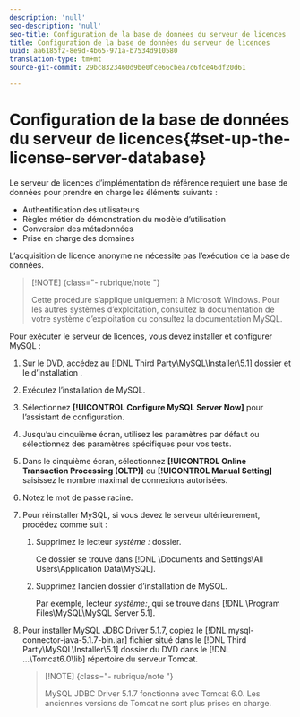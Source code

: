 ```yaml
---
description: 'null'
seo-description: 'null'
seo-title: Configuration de la base de données du serveur de licences
title: Configuration de la base de données du serveur de licences
uuid: aa6185f2-8e9d-4b65-971a-b7534d910580
translation-type: tm+mt
source-git-commit: 29bc8323460d9be0fce66cbea7c6fce46df20d61

---
```



# Configuration de la base de données du serveur de licences{#set-up-the-license-server-database}

Le serveur de licences d’implémentation de référence requiert une base de données pour prendre en charge les éléments suivants :

* Authentification des utilisateurs
* Règles métier de démonstration du modèle d’utilisation
* Conversion des métadonnées
* Prise en charge des domaines

L’acquisition de licence anonyme ne nécessite pas l’exécution de la base de données.

>[!NOTE] {class=&quot;- rubrique/note &quot;}
>
>Cette procédure s’applique uniquement à Microsoft Windows. Pour les autres systèmes d’exploitation, consultez la documentation de votre système d’exploitation ou consultez la documentation MySQL.

Pour exécuter le serveur de licences, vous devez installer et configurer MySQL :

1. Sur le DVD, accédez au [!DNL Third Party\MySQL\Installer\5.1] dossier et le d’installation .
1. Exécutez l’installation de MySQL.
1. Sélectionnez **[!UICONTROL Configure MySQL Server Now]** pour  l’assistant de configuration.
1. Jusqu’au cinquième écran, utilisez les paramètres par défaut ou sélectionnez des paramètres spécifiques pour vos tests.
1. Dans le cinquième écran, sélectionnez **[!UICONTROL Online Transaction Processing (OLTP)]** ou **[!UICONTROL Manual Setting]** saisissez le nombre maximal de connexions autorisées.
1. Notez le mot de passe racine.
1. Pour réinstaller MySQL, si vous devez le serveur ultérieurement, procédez comme suit :
   1. Supprimez le lecteur *système :* dossier.

      Ce dossier se trouve dans [!DNL \Documents and Settings\All Users\Application Data\MySQL].
   1. Supprimez l’ancien dossier d’installation de MySQL.

      Par exemple, lecteur *système:*, qui se trouve dans [!DNL \Program Files\MySQL\MySQL Server 5.1].
1. Pour installer MySQL JDBC Driver 5.1.7, copiez le [!DNL mysql-connector-java-5.1.7-bin.jar] fichier situé dans le [!DNL Third Party\MySQL\Installer\5.1] dossier du DVD dans le [!DNL ...\Tomcat6.0\lib] répertoire du serveur Tomcat.

   >[!NOTE] {class=&quot;- rubrique/note &quot;}
   >
   >MySQL JDBC Driver 5.1.7 fonctionne avec Tomcat 6.0. Les anciennes versions de Tomcat ne sont plus prises en charge.


